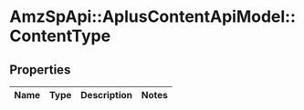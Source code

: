 # AmzSpApi::AplusContentApiModel::ContentType

## Properties
Name | Type | Description | Notes
------------ | ------------- | ------------- | -------------


